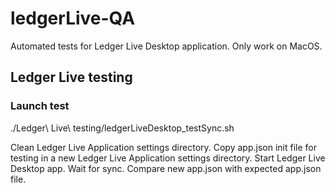 # ledgerLive-QA
Automated tests for Ledger Live Desktop application.
Only work on MacOS.

## Ledger Live testing
### Launch test
./Ledger\ Live\ testing/ledgerLiveDesktop_testSync.sh

Clean Ledger Live Application settings directory.
Copy app.json init file for testing in a new Ledger Live Application settings directory.
Start Ledger Live Desktop app.
Wait for sync.
Compare new app.json with expected app.json file.
